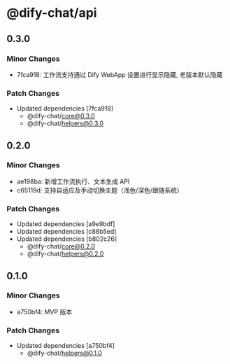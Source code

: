 # @dify-chat/api

## 0.3.0

### Minor Changes

- 7fca918: 工作流支持通过 Dify WebApp 设置进行显示隐藏, 老版本默认隐藏

### Patch Changes

- Updated dependencies [7fca918]
  - @dify-chat/core@0.3.0
  - @dify-chat/helpers@0.3.0

## 0.2.0

### Minor Changes

- ae198ba: 新增工作流执行、文本生成 API
- c65119d: 支持自适应及手动切换主题（浅色/深色/跟随系统）

### Patch Changes

- Updated dependencies [a9e9bdf]
- Updated dependencies [c88b5ed]
- Updated dependencies [b802c26]
  - @dify-chat/core@0.2.0
  - @dify-chat/helpers@0.2.0

## 0.1.0

### Minor Changes

- a750bf4: MVP 版本

### Patch Changes

- Updated dependencies [a750bf4]
  - @dify-chat/helpers@0.1.0
